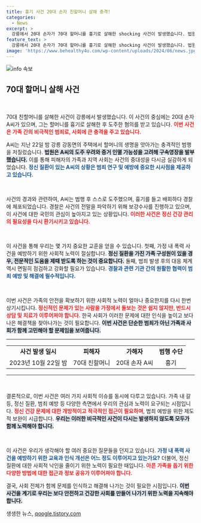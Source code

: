 ```yaml
---
title: 흉기 사건 20대 손자 친할머니 살해 충격!
categories:
  - News
excerpt: >
  강릉에서 20대 손자가 70대 할머니를 흉기로 살해한 shocking 사건이 발생했습니다. 법원은 증거 인멸 우려로 그를 구속했으며, 경찰은 추가 수사를 진행 중입니다.
feature_text: >
  강릉에서 20대 손자가 70대 할머니를 흉기로 살해한 shocking 사건이 발생했습니다. 법원은 증거 인멸 우려로 그를 구속했으며, 경찰은 추가 수사를 진행 중입니다.
image: 'https://www.behealthy4u.com/wp-content/uploads/2024/06/news.jpg'
---
```


<p><img src="https://www.behealthy4u.com/wp-content/uploads/2024/06/news.jpg" alt="info 속보" /></p>

<h2 data-ke-size="size26">70대 할머니 살해 사건</h2>

<p data-ke-size="size16">&nbsp;</p>

<p>70대 친할머니를 살해한 사건이 강릉에서 발생했습니다. 이 사건의 중심에는 20대 손자 A씨가 있으며, 그는 할머니를 흉기로 살해한 후 도주한 혐의를 받고 있습니다. <b><span style="color: #ee2323;">이번 사건은 가족 간의 비극적인 범죄로, 사회에 큰 충격을 주고 있습니다.</span></b> </p>

<p>A씨는 지난 22일 밤 강릉 강동면의 주택에서 할머니의 생명을 앗아가는 충격적인 범행을 저질렀습니다. <b><span style="background-color: #21538527;">법원은 A씨의 도주 우려와 증거 인멸 가능성을 고려해 구속영장을 발부했습니다.</span></b> 이를 통해 피해자의 가족과 지역 사회는 사건의 중대성을 다시금 실감하게 되었습니다. <b><span style="color: #1a5490;">정신 질환이 있는 A씨의 상황은 범죄 연구 및 예방에 중요한 시사점을 제공하고 있습니다.</span></b></p>

<p data-ke-size="size16">&nbsp;</p>

<p>사건의 경과와 관련하여, A씨는 범행 후 스스로 도주했으며, 흉기를 들고 배회하다 경찰에 체포되었습니다. 경찰은 사건의 전말을 파악하기 위해 보강수사를 진행하고 있으며, 이 사건에 대한 국민의 관심이 높아지고 있는 상황입니다. <b><span style="color: #ee2323;">이러한 사건은 정신 건강 관리의 필요성을 다시 환기시키고 있습니다.</span></b></p>

<p data-ke-size="size16">&nbsp;</p>

<p>이 사건을 통해 우리는 몇 가지 중요한 교훈을 얻을 수 있습니다. 첫째, 가정 내 폭력 사건을 예방하기 위한 사회적 노력이 절실합니다. <b><span style="background-color: #21538527;">정신 질환을 가진 가족 구성원이 있을 경우, 전문적인 도움을 제때 받도록 하는 것이 중요합니다.</span></b> 둘째, 범죄 발생 후의 대응 체계 역시 면밀히 점검하고 강화할 필요가 있습니다. <b><span style="color: #1a5490;">경찰과 관련 기관 간의 원활한 협력이 범죄 예방 및 해결에 필수적입니다.</span></b></p>

<p data-ke-size="size16">&nbsp;</p>

<p>이번 사건은 가족의 안전을 확보하기 위한 사회적 노력이 얼마나 중요한지를 다시 한번 상기시킵니다. <b><span style="color: #ee2323;">정신적인 문제가 있는 사람을 가정에서 돌보는 것은 쉽지 않지만, 반드시 상담 및 치료가 이루어져야 합니다.</span></b> 한국 사회가 이러한 문제에 대한 인식을 높이고 보다 나은 해결책을 찾아나가는 것이 필요합니다. <b><span style="background-color: #21538527;">이번 사건은 단순한 범죄가 아닌 가족과 사회가 함께 고민해야 할 문제임을 보여줍니다.</span></b></p>

<hr>

<table>
<tr>
<td style="text-align: center; height: 17px;"><b>사건 발생 일시</b></td>
<td style="text-align: center; height: 17px;"><b>피해자</b></td>
<td style="text-align: center; height: 17px;"><b>가해자</b></td>
<td style="text-align: center; height: 17px;"><b>범행 수단</b></td>
</tr>
<tr>
<td style="text-align: center; height: 17px;">2023년 10월 22일 밤</td>
<td style="text-align: center; height: 17px;">70대 친할머니</td>
<td style="text-align: center; height: 17px;">20대 손자 A씨</td>
<td style="text-align: center; height: 17px;">흉기</td>
</tr>
</table>

<hr>

<p data-ke-size="size16">&nbsp;</p>

<p>결론적으로, 이번 사건은 여러 가지 사회적 이슈를 동시에 다루고 있습니다. 가족 내 갈등, 정신 질환, 범죄 예방 등 다양한 측면에서 우리의 관심과 노력이 요구되는 시점입니다. <b><span style="color: #ee2323;">정신 건강 문제에 대한 개방적이고 적극적인 접근이 필요하며</span></b>, 범죄 예방을 위한 제도적 보완이 시급합니다. <b><span style="background-color: #21538527;">우리는 이러한 비극적인 사건이 다시는 발생하지 않도록 모두가 함께 노력해야 합니다.</span></b> </p>

<p data-ke-size="size16">&nbsp;</p>

<p>이 사건은 우리가 생각해야 할 여러 중요한 질문들을 던지고 있습니다. <b><span style="color: #1a5490;">가정 내 폭력 사건을 예방하기 위한 교육과 인식 개선은 어느 정도 이루어지고 있는가요?</span></b> 더불어, 정신 질환에 대한 사회적 낙인을 줄이기 위한 노력이 필요한 때입니다. <b><span style="color: #ee2323;">아픈 가족을 돕기 위한 다양한 방법에 대한 접근과 정보 공유가 이루어져야 합니다.</span></b> </p>

<p>결국, 사회 전체가 함께 문제를 인식하고 해결해 나가는 것이 필요한 시점입니다. <b><span style="background-color: #21538527;">이번 사건을 계기로 우리는 보다 안전하고 건강한 사회를 만들어 나가기 위한 노력을 지속해야 합니다.</span></b> </p>
생생한 뉴스, <a href="https://qoogle.tistory.com" rel="dofollow">qoogle.tistory.com</a>


